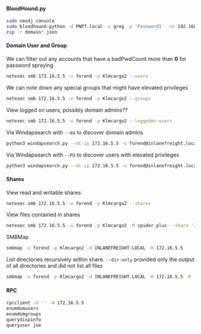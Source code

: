 #### BloodHound.py
```bash
sudo neo4j console
sudo bloodhound-python -d PNPT.local -u greg -p 'Password1' -ns 192.168.1.129 -c all
zip -r domain*.json
```

#### Domain User and Group
We can filter out any accounts that have a badPwdCount more than **0** for password spraying
```bash
netexec smb 172.16.5.5 -u forend -p Klmcargo2 --users
```
We can note down any special groups that might have elevated privileges
```bash
netexec smb 172.16.5.5 -u forend -p Klmcargo2 --groups
```
View logged on users, possibly domain admins??
```bash
netexec smb 172.16.5.5 -u forend -p Klmcargo2 --loggedon-users
```
Via Windapsearch with `--da` to discover domain admins 
```bash
python3 windapsearch.py --dc-ip 172.16.5.5 -u forend@inlanefreight.local -p Klmcargo2 --da
```
Via Windapsearch with `--PU` to discover users with elevated privileges
```bash
python3 windapsearch.py --dc-ip 172.16.5.5 -u forend@inlanefreight.local -p Klmcargo2 -PU
```
#### Shares
View read and writable shares
```bash
netexec smb 172.16.5.5 -u forend -p Klmcargo2 --shares
```
View files contained in shares
```bash
netexec smb 172.16.5.5 -u forend -p Klmcargo2 -M spider_plus --share 'IT Share'
```
SMBMap
```bash
smbmap -u forend -p Klmcargo2 -d INLANEFREIGHT.LOCAL -H 172.16.5.5
```
List directories recursively within share. `--dir-only` provided only the output of all directories and did not list all files
```bash
smbmap -u forend -p Klmcargo2 -d INLANEFREIGHT.LOCAL -H 172.16.5.5 -R 'IT Shares' --dir-only
```
#### RPC
```bash
rpcclient -U '' -N 172.16.5.5
enumdomusers
enumdomgroups
querydispinfo
queryuser joe
```
